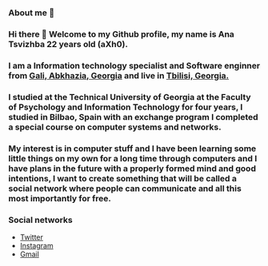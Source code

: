 ### About me 👩

### Hi there 👋 Welcome to my Github profile, my name is Ana Tsvizhba 22 years old (aXh0). 

### I am a **Information technology specialist and Software enginner** from [Gali, Abkhazia, Georgia](https://en.wikipedia.org/wiki/Gali_(town)) and live in [Tbilisi, Georgia.](https://en.wikipedia.org/wiki/Tbilisi) 

### I studied at the Technical University of Georgia at the Faculty of Psychology and Information Technology for four years, I studied in Bilbao, Spain with an exchange program I completed a special course on computer systems and networks.

### My interest is in computer stuff and I have been learning some little things on my own for a long time through computers and I have plans in the future with a properly formed mind and good intentions, I want to create something that will be called a social network where people can communicate and all this most importantly for free.

### Social networks

 - [Twitter](https://twitter.com/anatsvizhba)
 - [Instagram](https://instagram.com/ana_tsvizhba)
 - [Gmail](mailto:anatsvizhba@gmail.com)
